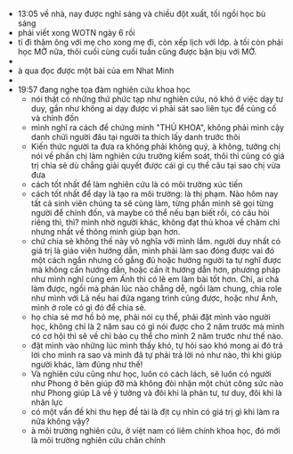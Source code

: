 - 13:05 về nhà, nay được nghỉ sáng và chiều đột xuất, tối ngồi học bù sáng
- phải viết xong WOTN ngày 6 rồi
- tí đi thăm ông với mẹ cho xong mẹ đi, còn xếp lịch với lớp. à tối còn phải học MỞ nữa, thôi cuối cùng cuối tuần cũng được bận bịu với MỞ.
-
- à qua đọc được một bài của em Nhat Minh
-
- 19:57 đang nghe tọa đàm nghiên cứu khoa học
	- nói thật có những thứ phức tạp như nghiên cứu, nó khó ở việc dạy tư duy, gần như không ai dạy được vì phải sát sao liên tục để củng cố và chỉnh đốn
	- mình nghĩ ra cách để chứng minh "THỦ KHOA", không phải mình cậy danh chửi người đâu tại người ta thích lấy danh trước thôi
	- Kiến thức người ta đưa ra không phải không quý, à không, tưởng chị nói về phần chị làm nghiên cứu trưởng kiểm soát, thôi thì cũng có giá trị chia sẻ dù chẳng giải quyết được cái gì cụ thể câu tại sao chị vừa đưa
	- cách tốt nhất để làm nghiên cứu là có môi trường xúc tiến
	- cách tốt nhất để dạy là tạo ra môi trường: là thị phạm. Nào hôm nay tất cả sinh viên chúng ta sẽ cùng làm, từng phần mình sẽ gọi từng người để chỉnh đốn, và maybe có thể nếu bạn biết rồi, có câu hỏi riêng thì, thì? mình nhờ người khác, không đạt thủ khoa về chăm chỉ nhưng nhất về thông minh giúp bạn hơn.
	- chứ chia sẻ không thế này vô nghĩa với mình lắm. người duy nhất có giá trị là giáo viên hướng dẫn, mình phải làm sao đóng được vai đó một cách ngắn nhưng cố gắng đủ hoặc hướng người ta tự nghĩ được mà không cần hướng dẫn, hoặc cần ít hướng dẫn hơn, phương pháp như mình nghĩ cùng em Ánh thì có lẽ em làm bài tốt hơn. Chỉ, ai chả làm được, ngồi mà phán lúc nào chẳng dễ, ngồi làm chung, chia role như mình với Lã nếu hai đứa ngang trình cũng được, hoặc như Ánh, mình ở role có gì đó để chia sẻ.
	- họ chia sẻ mơ hồ bỏ mẹ, phải nói cụ thể, phải đặt mình vào người học, không chỉ là 2 năm sau có gì nói được cho 2 năm trước mà mình có cơ hội thì sẽ về chỉ bảo cụ thể cho mình 2 năm trước như thế nào.
	- đặt mình vào những lúc mình thấy khó, tự hỏi sao khó mong ai đó trả lời cho mình ra sao và mình đã tự phải trả lời nó như nào, thì khi giúp người khác, làm đúng như thế!
	- Và nghiên cứu cũng như học, luôn có cách lách, sẽ luôn có người như Phong ở bên giúp đỡ mà không đòi nhận một chút công sức nào như Phong giúp Lã về ý tưởng và đôi khi là phản tư, tư duy, đôi khi là nhân lực
	- có một vấn đề khi thu hẹp đề tài là địt cụ nhìn có giá trị gì khi làm ra nữa không vậy?
	- à môi trường nghiên cứu, ở việt nam có liêm chính khoa học, đó mới là môi trường nghiên cứu chân chính